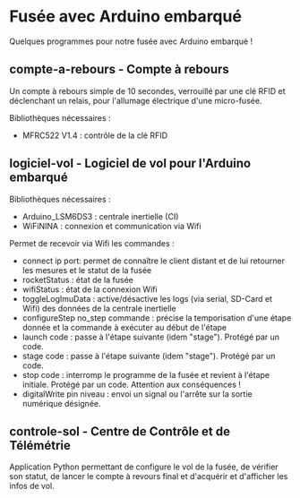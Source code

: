 # Fusée avec Arduino embarqué

Quelques programmes pour notre fusée avec Arduino embarqué !

## compte-a-rebours - Compte à rebours

Un compte à rebours simple de 10 secondes, verrouillé par une clé RFID et déclenchant un relais, pour l'allumage électrique d'une micro-fusée.

Bibliothèques nécessaires :
- MFRC522 V1.4 : contrôle de la clé RFID


## logiciel-vol - Logiciel de vol pour l'Arduino embarqué

Bibliothèques nécessaires :
- Arduino_LSM6DS3 : centrale inertielle (CI)
- WiFiNINA : connexion et communication via Wifi

Permet de recevoir via Wifi les commandes :
- connect ip port: permet de connaître le client distant et de lui retourner les mesures et le statut de la fusée
- rocketStatus : état de la fusée
- wifiStatus : état de la connexion Wifi
- toggleLogImuData : active/désactive les logs (via serial, SD-Card et Wifi) des données de la centrale inertielle
- configureStep no_step commande : précise la temporisation d'une étape donnée et la commande à exécuter au début de l'étape
- launch code : passe à l'étape suivante (idem "stage"). Protégé par un code.
- stage code : passe à l'étape suivante (idem "stage"). Protégé par un code.
- stop code : interromp le programme de la fusée et revient à l'étape initiale. Protégé par un code. Attention aux conséquences !
- digitalWrite pin niveau : envoi un signal ou l'arrête sur la sortie numérique désignée.


## controle-sol - Centre de Contrôle et de Télémétrie

Application Python permettant de configure le vol de la fusée, de vérifier son statut, de lancer le compte à revours final et d'acquérir et d'afficher les infos de vol.

